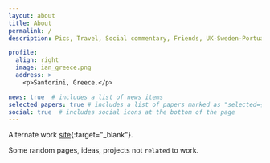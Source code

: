 ```yaml
---
layout: about
title: About
permalink: /
description: Pics, Travel, Social commentary, Friends, UK-Sweden-Portual.

profile:
  align: right
  image: ian_greece.png
  address: >
    <p>Santorini, Greece.</p>

news: true  # includes a list of news items
selected_papers: true # includes a list of papers marked as "selected={true}"
social: true  # includes social icons at the bottom of the page
---
```


Alternate work [site](https://ianmarsh.org){:target="\_blank"}.

Some random pages, ideas, projects not `related` to work.

